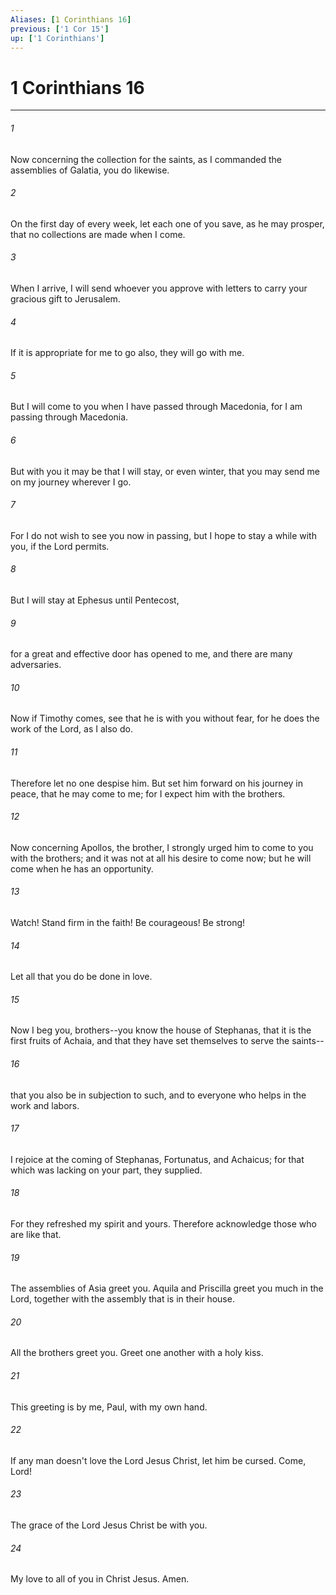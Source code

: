 ```yaml
---
Aliases: [1 Corinthians 16]
previous: ['1 Cor 15']
up: ['1 Corinthians']
---
```

# 1 Corinthians 16
***





###### 1 

Now concerning the collection for the saints, as I commanded the assemblies of Galatia, you do likewise. 



###### 2 

On the first day of every week, let each one of you save, as he may prosper, that no collections are made when I come. 



###### 3 

When I arrive, I will send whoever you approve with letters to carry your gracious gift to Jerusalem. 



###### 4 

If it is appropriate for me to go also, they will go with me. 



###### 5 

But I will come to you when I have passed through Macedonia, for I am passing through Macedonia. 



###### 6 

But with you it may be that I will stay, or even winter, that you may send me on my journey wherever I go. 



###### 7 

For I do not wish to see you now in passing, but I hope to stay a while with you, if the Lord permits. 



###### 8 

But I will stay at Ephesus until Pentecost, 



###### 9 

for a great and effective door has opened to me, and there are many adversaries. 



###### 10 

Now if Timothy comes, see that he is with you without fear, for he does the work of the Lord, as I also do. 



###### 11 

Therefore let no one despise him. But set him forward on his journey in peace, that he may come to me; for I expect him with the brothers. 



###### 12 

Now concerning Apollos, the brother, I strongly urged him to come to you with the brothers; and it was not at all his desire to come now; but he will come when he has an opportunity. 



###### 13 

Watch! Stand firm in the faith! Be courageous! Be strong! 



###### 14 

Let all that you do be done in love. 



###### 15 

Now I beg you, brothers--you know the house of Stephanas, that it is the first fruits of Achaia, and that they have set themselves to serve the saints-- 



###### 16 

that you also be in subjection to such, and to everyone who helps in the work and labors. 



###### 17 

I rejoice at the coming of Stephanas, Fortunatus, and Achaicus; for that which was lacking on your part, they supplied. 



###### 18 

For they refreshed my spirit and yours. Therefore acknowledge those who are like that. 



###### 19 

The assemblies of Asia greet you. Aquila and Priscilla greet you much in the Lord, together with the assembly that is in their house. 



###### 20 

All the brothers greet you. Greet one another with a holy kiss. 



###### 21 

This greeting is by me, Paul, with my own hand. 



###### 22 

If any man doesn't love the Lord Jesus Christ, let him be cursed. Come, Lord! 



###### 23 

The grace of the Lord Jesus Christ be with you. 



###### 24 

My love to all of you in Christ Jesus. Amen.
